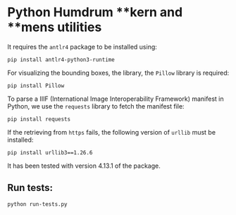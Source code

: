 # Python Humdrum **kern and **mens utilities
It requires the `antlr4` package to be installed using:
```shell
pip install antlr4-python3-runtime
```

For visualizing the bounding boxes, the library, the `Pillow` library is required:
```shell
pip install Pillow
```

To parse a IIIF (International Image Interoperability Framework) manifest in Python, we use the `requests` library to fetch the manifest file:
```shell
pip install requests
```
If the retrieving from `https` fails, the following version of `urllib` must be installed:
```shell
pip install urllib3==1.26.6
```

It has been tested with version 4.13.1 of the package.


## Run tests:
```shell
python run-tests.py 
```

